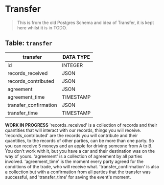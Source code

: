 # Transfer

> This is from the old Postgres Schema and idea of Transfer, it is kept here whilst it is in TODO.

## Table: `transfer`

| transfer              | DATA TYPE |
| --------------------- | -------------- |
| id                    | INTEGER         |
| records_received      | JSON           |
| records_contributed   | JSON           |
| agreement             | JSON           |
| agreement_time        | TIMESTAMP      |
| transfer_confirmation | JSON           |
| transfer_time         | TIMESTAMP      |

**WORK IN PROGRESS**
'records_received' is a collection of records and their quantities that will interact with our records, things you will receive. 'records_contributed' are the records you will contribute and their quantities, to the records of other parties, can be more than one party. So you can receive 5 moneys and an apple for driving someone from A to B. You don't work with it, but you have a car and their destination was on the way of yours. 'agreement' is a collection of agreement by all parties involved. 'agreement_time' is the moment every party agreed for the conditions of the trade, who will receive what. 'transfer_confirmation' is also a collection but with a confirmation from all parties that the transfer was successful, and 'transfer_time' for saving the event's moment.
